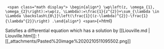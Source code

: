












`
<span class="math display">
\begin{align*}
\wp\left(z, \omega_{1}, \omega_{2}\right):=\wp(z, \Lambda):=\frac{1}{z^{2}}+\sum_{\lambda \in \Lambda \backslash\{0\}}\left(\frac{1}{(z-\lambda)^{2}}-\frac{1}{\lambda^{2}}\right)
.\end{align*}
<span>`{=html}

Satisfies a differential equation which has a solution by [[Liouville.md | Liouville.html]]: ![[_attachments/Pasted%20image%2020210511095502.png]]

